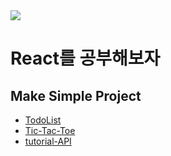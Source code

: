 <img src="https://img.shields.io/badge/React-61DAFB?style=flat-square&logo=React&logoColor=black"/>

# React를 공부해보자

## Make Simple Project

- [TodoList](TodoList)
- [Tic-Tac-Toe](tic-tac-toe)
- [tutorial-API](tutorial-API)
